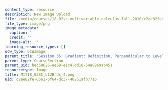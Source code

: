 ```yaml
---
content_type: resource
description: New image Upload
file: /media/courses/18-02sc-multivariable-calculus-fall-2010/c2ae82fe65616f64dc3740261afb7716_MIT18_02SC_L12Brds_4.png
file_type: image/png
image_metadata:
  caption: ''
  credit: ''
  image-alt: ''
learning_resource_types: []
ocw_type: OCWImage
parent_title: 'Session 35: Gradient: Definition, Perpendicular to Level Curves'
parent_type: CourseSection
parent_uid: bec58626-ee69-e1c4-dd18-54a8969ab451
resourcetype: Image
title: MIT18_02SC_L12Brds_4.png
uid: c2ae82fe-6561-6f64-dc37-40261afb7716
---
```

